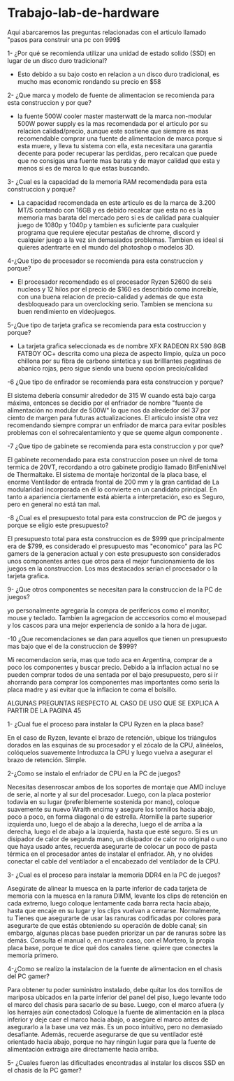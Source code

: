 # Trabajo-lab-de-hardware
Aqui abarcaremos las preguntas relacionadas con el articulo llamado "pasos para construir una pc con 999$

1- ¿Por qué se recomienda utilizar una unidad de estado solido (SSD) en lugar de un disco duro tradicional?

- Esto debido a su bajo costo en relacion a un disco duro tradicional, es mucho mas economic rondando su precio en $58

2- ¿Que marca y modelo de fuente de alimentacion se recomienda para esta construccion y por que?

- la fuente 500W cooler master masterwatt de la marca non-modular 500W power supply es la mas recomendada por el articulo por su relacion calidad/precio, aunque este sostiene que siempre es mas recomendable comprar una fuente de alimentacion de marca porque si esta muere, y lleva tu sistema con ella, esta necesitara una garantia decente para poder recuperar las perdidas, pero recalcan que puede que no consigas una fuente mas barata y de mayor calidad que esta y menos si es de marca lo que estas buscando.

3- ¿Cual es la capacidad de la memoria RAM recomendada para esta construccion y porque?

- La capacidad recomendada en este articulo es de la marca de 3.200 MT/S contando con 16GB y es debido recalcar que esta no es la memoria mas barata del mercado pero si es de calidad para cualquier juego de 1080p y 1040p y tambien es suficiente para cualquier programa que requiere ejecutar pestañas de chrome, discord y cualquier juego a la vez sin demasiados problemas. Tambien es ideal si quieres adentrarte en el mundo del photoshop o modelos 3D.

4-¿Que tipo de procesador se recomienda para esta construccion y porque?

- El procesador recomendado es el procesador Ryzen 52600 de seis nucleos y 12 hilos por el precio de $160 es describido como increible, con una buena relacion de precio-calidad y ademas de que esta desbloqueado para un overclocking serio. Tambien se menciona su buen rendimiento en videojuegos.

5-¿Que tipo de tarjeta grafica se recomienda para esta costruccion y porque?

- La tarjeta grafica seleccionada es de nombre XFX RADEON RX 590 8GB FATBOY OC+ descrita como una pieza de aspecto limpio, quiza un poco chillona por su fibra de carbono sintetica y sus brilllantes pegatinas de abanico rojas, pero sigue siendo una buena opcion precio/calidad

-6 ¿Que tipo de enfirador se recomienda para esta construccion y porque?

  El sistema debería consumir alrededor de 315 W cuando está bajo carga máxima, entonces se decidio por el enfriador de nombre "fuente de alimentación no modular de 500W" lo que nos da alrededor del 37 por ciento de margen para futuras actualizaciones. El articulo insiste otra vez recomendando siempre comprar un enfriador de marca para evitar posibles problemas con el sohrecalentamiento y que se queme algun componente .

-7 ¿Que tipo de gabinete se recomienda para esta construccion y por que?

El gabinete recomendado para esta construccion posee un nivel de toma termica de 20VT, recordando a otro gabinete prodigio llamado BitFenixNivel de Thermaltake.
El sistema de montaje horizontal de la placa base, el enorme
Ventilador de entrada frontal de 200 mm y la gran cantidad de
La modularidad incorporada en él lo convierte en un candidato principal. En tanto a apariencia  ciertamente está abierta a interpretación, eso es
Seguro, pero en general no está tan mal. 

-8 ¿Cual es el presupuesto total para esta construccion de PC de juegos y porque se eligio este presupuesto?

El presupuesto total para esta construccion es de $999 que principalmente era de $799, es considerado el presupuesto mas "economico" para las PC gamers de la generacion actual y con este presupuesto son considerados unos componentes antes que otros para el mejor funcionamiento de los juegos en la construccion. Los mas destacados serian el procesador o la tarjeta grafica.

9- ¿Que otros componentes se necesitan para la construccion de la PC de juegos?

yo personalmente agregaria la compra de perifericos como el monitor, mouse y teclado. Tambien la agregacion de acccesorios como el mousepad y los cascos para una mejor experiencia de sonido a la hora de jugar.

-10 ¿Que recomendaciones se dan para aquellos que tienen un presupuesto mas bajo que el de la construccion de $999?

Mi recomendacion seria, mas que todo aca en Argentina, comprar de a poco los componentes y buscar precio. Debido a la inflacion actual no se pueden comprar todos de una sentada por el bajo presupuesto, pero si ir ahorrando para comprar los componentes mas importantes como seria la placa madre y asi evitar que la inflacion te coma el bolsillo.

ALGUNAS PREGUNTAS RESPECTO AL CASO DE USO QUE SE EXPLICA A PARTIR DE LA PAGINA 45

1- ¿Cual fue el proceso para instalar la CPU Ryzen en la placa base?

En el caso de Ryzen, levante el brazo de retención, ubique los triángulos dorados en
las esquinas de su procesador y el zócalo de la CPU, alinéelos, colóquelos suavemente
Introduzca la CPU y luego vuelva a asegurar el brazo de retención. Simple.

2-¿Como se instalo el enfriador de CPU en la PC de juegos?

Necesitas desenroscar ambos
de los soportes de montaje que AMD incluye de serie, al norte y al sur
del procesador. Luego, con la placa posterior todavía en su lugar (preferiblemente sostenida por
mano), coloque suavemente su nuevo Wraith encima y asegure los tornillos hacia abajo,
poco a poco, en forma diagonal o de estrella. Atornille la parte superior izquierda
uno, luego el de abajo a la derecha, luego el de arriba a la derecha, luego el de abajo a la izquierda, hasta que esté seguro. Si
es un disipador de calor de segunda mano, un disipador de calor no original o uno que haya usado antes,
recuerda asegurarte de colocar un poco de pasta térmica en el procesador
antes de instalar el enfriador. Ah, y no olvides conectar el cable del ventilador a
el encabezado del ventilador de la CPU.

3- ¿Cual es el proceso para instalar la memoria DDR4 en la PC de juegos?

Asegúrate de alinear la
muesca en la parte inferior de cada tarjeta de memoria con la muesca en la ranura DIMM,
levante los clips de retención en cada extremo, luego coloque lentamente cada barra recta
hacia abajo, hasta que encaje en su lugar y los clips vuelvan a cerrarse. Normalmente, tu
Tienes que asegurarte de usar las ranuras codificadas por colores para asegurarte de que estás obteniendo
su operación de doble canal; sin embargo, algunas placas base pueden priorizar
un par de ranuras sobre las demás. Consulta el manual o, en nuestro caso, con el
Mortero, la propia placa base, porque te dice qué dos canales tiene.
quiere que conectes la memoria primero.

4-¿Como se realizo la instalacion de la fuente de alimentacion en el chasis del PC gamer?

Para obtener tu poder
suministro instalado, debe quitar los dos tornillos de mariposa ubicados en la
parte inferior del panel del piso, luego levante todo el marco del chasis para sacarlo de su base.
Luego, con el marco afuera (y los herrajes aún conectados)
Coloque la fuente de alimentación en la placa inferior y deje caer el marco hacia abajo, o asegúre el
marco antes de asegurarlo a la base una vez más. Es un poco intuitivo,
pero no demasiado desafiante. Además, recuerde asegurarse de que su ventilador esté orientado
hacia abajo, porque no hay ningún lugar para que la fuente de alimentación extraiga aire directamente hacia arriba.

5- ¿Cuales fueron las dificultades encontradas al instalar los discos SSD en el chasis de la PC gamer?


